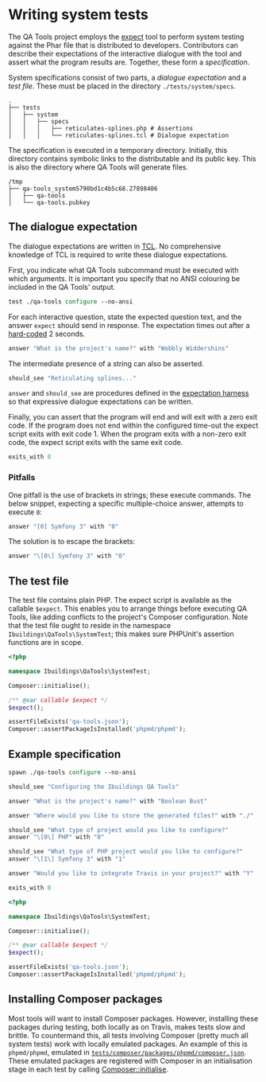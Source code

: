 Writing system tests
====================

The QA Tools project employs the [expect][man-expect] tool to perform system
testing against the Phar file that is distributed to developers. Contributors
can describe their expectations of the interactive dialogue with the tool and
assert what the program results are. Together, these form a *specification*.

System specifications consist of two parts, a *dialogue expectation* and a
*test file*. These must be placed in the directory `./tests/system/specs`.

    .
    ├── tests
    │   ├── system
    │   │   ├── specs
    │   │   │   ├── reticulates-splines.php # Assertions
    │   │   │   └── reticulates-splines.tcl # Dialogue expectation

The specification is executed in a temporary directory. Initially, this
directory contains symbolic links to the distributable and its public key. This
is also the directory where QA Tools will generate files.

    /tmp
    ├── qa-tools_system5790bd1c4b5c68.27898406
    │   ├── qa-tools
    │   └── qa-tools.pubkey

[man-expect]: http://linux.die.net/man/1/expect

## The dialogue expectation

The dialogue expectations are written in [TCL][wiki-tcl]. No comprehensive
knowledge of TCL is required to write these dialogue expectations.

First, you indicate what QA Tools subcommand must be executed with which
arguments. It is important you specify that no ANSI colouring be included in the
QA Tools' output.

```tcl
test ./qa-tools configure --no-ansi
```

For each interactive question, state the expected question text, and the answer
`expect` should send in response. The expectation times out after a
[hard-coded][expectation-harness] 2 seconds.

```tcl
answer "What is the project's name?" with "Wobbly Widdershins"
```

The intermediate presence of a string can also be asserted.

```tcl
should_see "Reticulating splines..."
```

`answer` and `should_see` are procedures defined in the
[expectation harness][expectation-harness] so that expressive dialogue
expectations can be written.

Finally, you can assert that the program will end and will exit with a zero
exit code. If the program does not end within the configured time-out the expect
script exits with exit code 1. When the program exits with a non-zero exit code,
the expect script exits with the same exit code.

```tcl
exits_with 0
```

[wiki-tcl]: https://en.wikipedia.org/wiki/Tcl
[expectation-harness]: ../../tests/system/harness.tcl

### Pitfalls

One pitfall is the use of brackets in strings; these execute commands. The below
snippet, expecting a specific multiple-choice answer, attempts to execute `0`:

```tcl
answer "[0] Symfony 3" with "0"
```

The solution is to escape the brackets:

```tcl
answer "\[0\] Symfony 3" with "0"
```

## The test file

The test file contains plain PHP. The expect script is available as the callable
`$expect`. This enables you to arrange things before executing QA Tools, like
adding conflicts to the project's Composer configuration. Note that the test
file ought to reside in the namespace `Ibuildings\QaTools\SystemTest`; this 
makes sure PHPUnit's assertion functions are in scope.

```php
<?php

namespace Ibuildings\QaTools\SystemTest;

Composer::initialise();

/** @var callable $expect */
$expect();

assertFileExists('qa-tools.json');
Composer::assertPackageIsInstalled('phpmd/phpmd');
```

## Example specification

```tcl
spawn ./qa-tools configure --no-ansi

should_see "Configuring the Ibuildings QA Tools"

answer "What is the project's name?" with "Boolean Bust"

answer "Where would you like to store the generated files?" with "./"

should_see "What type of project would you like to configure?"
answer "\[0\] PHP" with "0"

should_see "What type of PHP project would you like to configure?"
answer "\[1\] Symfony 3" with "1"

answer "Would you like to integrate Travis in your project?" with "Y"

exits_with 0
```

```php
<?php

namespace Ibuildings\QaTools\SystemTest;

Composer::initialise();

/** @var callable $expect */
$expect();

assertFileExists('qa-tools.json');
Composer::assertPackageIsInstalled('phpmd/phpmd');
```

## Installing Composer packages

Most tools will want to install Composer packages. However, installing these
packages during testing, both locally as on Travis, makes tests slow and
brittle. To countermand this, all tests involving Composer (pretty much all
system tests) work with locally emulated packages. An example of this is
`phpmd/phpmd`, emulated in
[`tests/composer/packages/phpmd/composer.json`](../../tests/composer/packages/phpmd/composer.json).
These emulated packages are registered with Composer in an initialisation stage
in each test by calling [Composer::initialise](../../tests/system/Composer.php).
